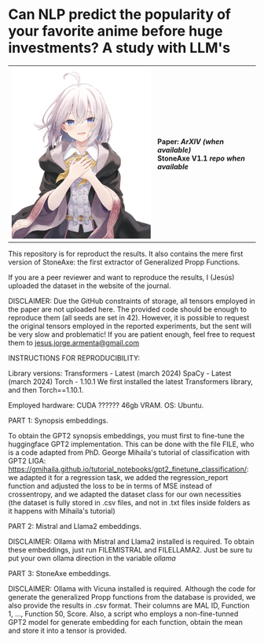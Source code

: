 # Can NLP predict the popularity of your favorite anime before huge investments? A study with LLM's

<table>
    <tr>
        <th> <img src="https://github.com/JesusASmx/Correlation-between-anime-synopsis-and-popularity-with-LLM-s/blob/main/assets/random_waifu_mini.png"> </th>
        <th align="left"> Paper: <i>ArXIV (when available)</i> <br/> StoneAxe V1.1 <i>repo when available</i> </th>
    </tr>
</table>

This repository is for reproduct the results. It also contains the mere first version of StoneAxe: the first extractor of Generalized Propp Functions.

If you are a peer reviewer and want to reproduce the results, I (Jesús) uploaded the dataset in the website of the journal.

DISCLAIMER: Due the GitHub constraints of storage, all tensors employed in the paper are not uploaded here. The provided code should be enough to reproduce them (all seeds are set in 42). However, it is possible to request the original tensors employed in the reported experiments, but the sent will be very slow and problematic! If you are patient enough, feel free to request them to jesus.jorge.armenta@gmail.com

INSTRUCTIONS FOR REPRODUCIBILITY:

Library versions:
Transformers - Latest (march 2024)
SpaCy - Latest (march 2024)
Torch - 1.10.1
We first installed the latest Transformers library, and then Torch==1.10.1.

Employed hardware:
CUDA ?????? 46gb VRAM.
OS: Ubuntu.

PART 1: Synopsis embeddings.

To obtain the GPT2 synopsis embeddings, you must first to fine-tune the huggingface GPT2 implementation. This can be done with the file FILE, who is a code adapted from PhD. George Mihaila's tutorial of classification with GPT2 LIGA: https://gmihaila.github.io/tutorial_notebooks/gpt2_finetune_classification/: we adapted it for a regression task, we added the regression_report function and adjusted the loss to be in terms of MSE instead of crossentropy, and we adapted the dataset class for our own necessities (the dataset is fully stored in .csv files, and not in .txt files inside folders as it happens with Mihaila's tutorial)

PART 2: Mistral and Llama2 embeddings.

DISCLAIMER: Ollama with Mistral and Llama2 installed is required.
To obtain these embeddings, just run FILEMISTRAL and FILELLAMA2. Just be sure tu put your own ollama direction in the variable *ollama*

PART 3: StoneAxe embeddings.

DISCLAIMER: Ollama with Vicuna installed is required.
Although the code for generate the generalized Propp functions from the database is provided, we also provide the results in .csv format. Their columns are MAL ID, Function 1, ..., Function 50, Score. Also, a script who employs a non-fine-tunned GPT2 model for generate embedding for each function, obtain the mean and store it into a tensor is provided.
